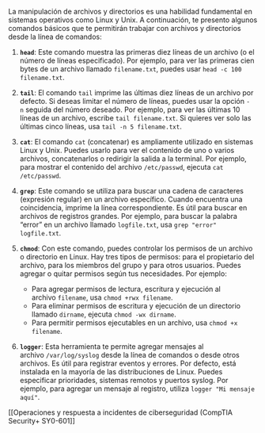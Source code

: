 La manipulación de archivos y directorios es una habilidad fundamental en sistemas operativos como Linux y Unix. A continuación, te presento algunos comandos básicos que te permitirán trabajar con archivos y directorios desde la línea de comandos:

1. **`head`**: Este comando muestra las primeras diez líneas de un archivo (o el número de líneas especificado). Por ejemplo, para ver las primeras cien bytes de un archivo llamado `filename.txt`, puedes usar `head -c 100 filename.txt`.
    
2. **`tail`**: El comando `tail` imprime las últimas diez líneas de un archivo por defecto. Si deseas limitar el número de líneas, puedes usar la opción `-n` seguida del número deseado. Por ejemplo, para ver las últimas 10 líneas de un archivo, escribe `tail filename.txt`. Si quieres ver solo las últimas cinco líneas, usa `tail -n 5 filename.txt`.
    
3. **`cat`**: El comando `cat` (concatenar) es ampliamente utilizado en sistemas Linux y Unix. Puedes usarlo para ver el contenido de uno o varios archivos, concatenarlos o redirigir la salida a la terminal. Por ejemplo, para mostrar el contenido del archivo `/etc/passwd`, ejecuta `cat /etc/passwd`.
    
4. **`grep`**: Este comando se utiliza para buscar una cadena de caracteres (expresión regular) en un archivo específico. Cuando encuentra una coincidencia, imprime la línea correspondiente. Es útil para buscar en archivos de registros grandes. Por ejemplo, para buscar la palabra “error” en un archivo llamado `logfile.txt`, usa `grep "error" logfile.txt`.
    
5. **`chmod`**: Con este comando, puedes controlar los permisos de un archivo o directorio en Linux. Hay tres tipos de permisos: para el propietario del archivo, para los miembros del grupo y para otros usuarios. Puedes agregar o quitar permisos según tus necesidades. Por ejemplo:
    
    - Para agregar permisos de lectura, escritura y ejecución al archivo `filename`, usa `chmod +rwx filename`.
    - Para eliminar permisos de escritura y ejecución de un directorio llamado `dirname`, ejecuta `chmod -wx dirname`.
    - Para permitir permisos ejecutables en un archivo, usa `chmod +x filename`.
6. **`logger`**: Esta herramienta te permite agregar mensajes al archivo `/var/log/syslog` desde la línea de comandos o desde otros archivos. Es útil para registrar eventos y errores. Por defecto, está instalada en la mayoría de las distribuciones de Linux. Puedes especificar prioridades, sistemas remotos y puertos syslog. Por ejemplo, para agregar un mensaje al registro, utiliza `logger "Mi mensaje aquí"`.

[[Operaciones y respuesta a incidentes de ciberseguridad (CompTIA Security+ SY0-601]]

